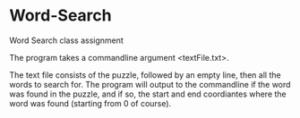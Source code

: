# Word-Search
Word Search class assignment

The program takes a commandline argument <textFile.txt>.

 The text file consists of the puzzle, followed by an empty line, 
then all the words to search for. The program will output to the 
commandline if the word was found in the puzzle, and if so, the start
and end coordiantes where the word was found (starting from 0 of course).
